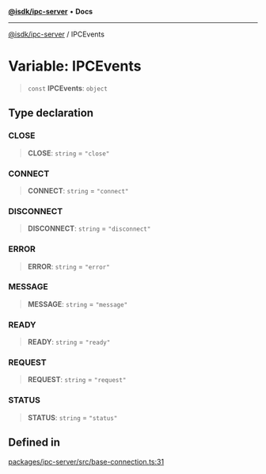 [**@isdk/ipc-server**](../README.md) • **Docs**

***

[@isdk/ipc-server](../globals.md) / IPCEvents

# Variable: IPCEvents

> `const` **IPCEvents**: `object`

## Type declaration

### CLOSE

> **CLOSE**: `string` = `"close"`

### CONNECT

> **CONNECT**: `string` = `"connect"`

### DISCONNECT

> **DISCONNECT**: `string` = `"disconnect"`

### ERROR

> **ERROR**: `string` = `"error"`

### MESSAGE

> **MESSAGE**: `string` = `"message"`

### READY

> **READY**: `string` = `"ready"`

### REQUEST

> **REQUEST**: `string` = `"request"`

### STATUS

> **STATUS**: `string` = `"status"`

## Defined in

[packages/ipc-server/src/base-connection.ts:31](https://github.com/isdk/ipc-server.js/blob/64a46f715f59f19fdab332a9cff994e930e96d0d/src/base-connection.ts#L31)
